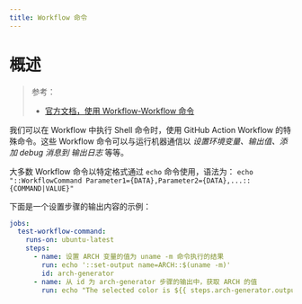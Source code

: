 ```yaml
---
title: Workflow 命令
---
```


# 概述

> 参考：
> - [官方文档，使用 Workflow-Workflow 命令](https://docs.github.com/en/actions/using-workflows/workflow-commands-for-github-actions)

我们可以在 Workflow 中执行 Shell 命令时，使用 GitHub Action Workflow 的特殊命令。这些 Workflow 命令可以与运行机器通信以 _设置环境变量、输出值、添加 debug 消息到 输出日志_ 等等。

大多数 Workflow 命令以特定格式通过 `echo` 命令使用，语法为：
`echo "::WorkflowCommand Parameter1={DATA},Parameter2={DATA},...::{COMMAND|VALUE}"`

下面是一个设置步骤的输出内容的示例：

```yaml
jobs:
  test-workflow-command:
    runs-on: ubuntu-latest
    steps:
      - name: 设置 ARCH 变量的值为 uname -m 命令执行的结果
        run: echo '::set-output name=ARCH::$(uname -m)'
        id: arch-generator
      - name: 从 id 为 arch-generator 步骤的输出中，获取 ARCH 的值
        run: echo "The selected color is ${{ steps.arch-generator.outputs.ARCH }}"
```
